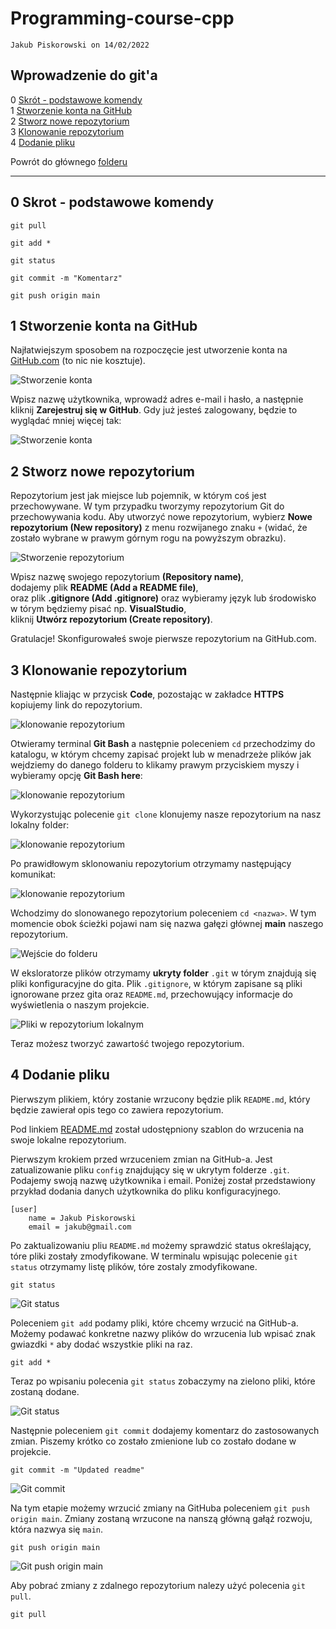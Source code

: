 # Programming-course-cpp

`Jakub Piskorowski on 14/02/2022`

## Wprowadzenie do git'a

0 [Skrót - podstawowe komendy](#0-skrot---podstawowe-komendy) \
1 [Stworzenie konta na GitHub](#1-stworzenie-konta-na-github) \
2 [Stworz nowe repozytorium](#2-stworz-nowe-repozytorium) \
3 [Klonowanie repozytorium](#3-klonowanie-repozytorium) \
4 [Dodanie pliku](#4-dodanie-pliku)

Powrót do głównego [folderu](../../README.md)
<!-- ![Klonowanie repozytorium](img/clone-repositiories.PNG) -->
---

## 0 Skrot - podstawowe komendy

```text
git pull

git add *

git status

git commit -m "Komentarz"

git push origin main
```

## 1 Stworzenie konta na GitHub

Najłatwiejszym sposobem na rozpoczęcie jest utworzenie konta na [GitHub.com](https://github.com) (to nic nie kosztuje).

![Stworzenie konta](img/01create.png)

Wpisz nazwę użytkownika, wprowadź adres e-mail i hasło, a następnie kliknij **Zarejestruj się w GitHub**. Gdy już jesteś zalogowany, będzie to wyglądać mniej więcej tak:

![Stworzenie konta](img/02create.png)

## 2 Stworz nowe repozytorium

Repozytorium jest jak miejsce lub pojemnik, w którym coś jest przechowywane. W tym przypadku tworzymy repozytorium Git do przechowywania kodu. Aby utworzyć nowe repozytorium, wybierz **Nowe repozytorium (New repository)** z menu rozwijanego znaku `+` (widać, że zostało wybrane w prawym górnym rogu na powyższym obrazku).

![Stworzenie repozytorium](img/03createRepo.png)

Wpisz nazwę swojego repozytorium **(Repository name)**, \
dodajemy plik **README (Add a README file)**, \
oraz plik **.gitignore (Add .gitignore)** oraz wybieramy język lub środowisko w tórym będziemy pisać np. **VisualStudio**, \
kliknij **Utwórz repozytorium (Create repository)**.

Gratulacje! Skonfigurowałeś swoje pierwsze repozytorium na GitHub.com.

## 3 Klonowanie repozytorium

Następnie kliając w przycisk **Code**, pozostając w zakładce **HTTPS** kopiujemy link do repozytorium.

![klonowanie repozytorium](img/04cloneRepo.png)

Otwieramy terminal **Git Bash** a następnie poleceniem `cd` przechodzimy do katalogu, w którym chcemy zapisać projekt lub w menadrzeże plików jak wejdziemy do danego folderu to klikamy prawym przyciskiem myszy i wybieramy opcję **Git Bash here**:

![klonowanie repozytorium](img/05gitBash.png)

Wykorzystując polecenie ``git clone`` klonujemy nasze repozytorium na nasz lokalny folder:

![klonowanie repozytorium](img/06gitClone.png)

Po prawidłowym sklonowaniu repozytorium otrzymamy następujący komunikat:

![klonowanie repozytorium](img/07gitClone.png)

Wchodzimy do slonowanego repozytorium poleceniem `cd <nazwa>`. W tym momencie obok ścieżki pojawi nam się nazwa gałęzi głównej **main** naszego repozytorium.

![Wejście do folderu](img/08gitCd.png)

W eksloratorze plików otrzymamy **ukryty folder** ``.git`` w tórym znajdują się pliki konfiguracyjne do gita. Plik `.gitignore`, w którym zapisane są pliki ignorowane przez gita oraz `README.md`, przechowujący informacje do wyświetlenia o naszym projekcie.

![Pliki w repozytorium lokalnym](img/09repoDirectory.png)

Teraz możesz tworzyć zawartość twojego repozytorium.

## 4 Dodanie pliku

Pierwszym plikiem, który zostanie wrzucony będzie plik `README.md`, który będzie zawierał opis tego co zawiera repozytorium.

Pod linkiem [README.md](img/README.md) został udostępniony szablon do wrzucenia na swoje lokalne repozytorium.

Pierwszym krokiem przed wrzuceniem zmian na GitHub-a. Jest zatualizowanie pliku `config` znajdujący się w ukrytym folderze `.git`. Podajemy swoją nazwę użytkownika i email. Poniżej został przedstawiony przykład dodania danych użytkownika do pliku konfiguracyjnego.

```text
[user]
    name = Jakub Piskorowski
    email = jakub@gmail.com
```

Po zaktualizowaniu pliu `README.md` możemy sprawdzić status określający, tóre pliki zostały zmodyfikowane. W terminalu wpisując polecenie `git status` otrzymamy listę plików, tóre zostaly zmodyfikowane.

```text
git status
```

![Git status](img/10gitStatus.png)

Poleceniem `git add` podamy pliki, które chcemy wrzucić na GitHub-a. Możemy podawać konkretne nazwy plików do wrzucenia lub wpisać znak gwiazdki `*` aby dodać wszystkie pliki na raz.

```text
git add *
```

Teraz po wpisaniu polecenia `git status` zobaczymy na zielono pliki, które zostaną dodane.

![Git status](img/11gitStatus.png)

Następnie poleceniem `git commit` dodajemy komentarz do zastosowanych zmian. Piszemy krótko co zostało zmienione lub co zostało dodane w projekcie.

```text
git commit -m "Updated readme"
```

![Git commit](img/12gitCommit.png)

Na tym etapie możemy wrzucić zmiany na GitHuba poleceniem `git push origin main`. Zmiany zostaną wrzucone na nanszą główną gałąź rozwoju, która nazwya się `main`.

```text
git push origin main
```

![Git push origin main](img/13gitPush.png)

Aby pobrać zmiany z zdalnego repozytorium nalezy użyć polecenia `git pull`.

```text
git pull
```

